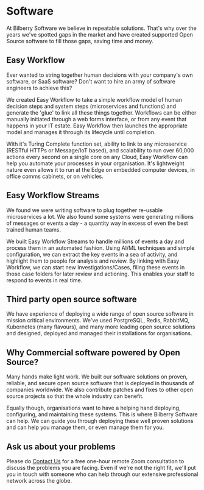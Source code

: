 # Software

At Bilberry Software we believe in repeatable solutions. That's why over the years we've spotted gaps in the market and have created supported Open Source software to fill those gaps, saving time and money.

## Easy Workflow

Ever wanted to string together human decisions with your company's own software, or SaaS software? Don't want to hire an army of software engineers to achieve this?

We created Easy Workflow to take a simple workflow model of human decision steps and system steps (microservices and functions) and generate the 'glue' to link all these things together. Workflows can be either manually initiated through a web forms interface, or from any event that happens in your IT estate. Easy Workflow then launches the appropriate model and manages it through its lifecycle until completion.

With it's Turing Complete function set, ability to link to any microservice (RESTful HTTPs or Message/IoT based), and scalability to run over 60,000 actions every second on a single core on any Cloud, Easy Workflow can help you automate your processes in your organisation. It's lightweight nature even allows it to run at the Edge on embedded computer devices, in office comms cabinets, or on vehicles.

## Easy Workflow Streams

We found we were writing software to plug together re-usable microservices a lot. We also found some systems were generating millions of messages or events a day - a quantity way in excess of even the best trained human teams.

We built Easy Workflow Streams to handle millions of events a day and process them in an automated fashion. Using AI/ML techniques and simple configuration, we can extract the key events in a sea of activity, and highlight them to people for analysis and review. By linking with Easy Workflow, we can start new Investigations/Cases, filing these events in those case folders for later review and actioning. This enables your staff to respond to events in real time.

## Third party open source software

We have experience of deploying a wide range of open source software in mission critical environments. We've used PostgreSQL, Redis, RabbitMQ, Kubernetes (many flavours), and many more leading open source solutions and designed, deployed and managed their installations for organisations.

## Why Commercial software powered by Open Source?

Many hands make light work. We built our software solutions on proven, reliable, and secure open source software that is deployed in thousands of companies worldwide. We also contribute patches and fixes to other open source projects so that the whole industry can benefit.

Equally though, organisations want to have a helping hand deploying, configuring, and maintaining these systems. This is where Bilberry Software can help. We can guide you through deploying these well proven solutions and can help you manage them, or even manage them for you.

## Ask us about your problems

Please do [Contact Us](contact-us.md) for a free one-hour remote Zoom consultation to discuss the problems you are facing. Even if we're not the right fit, we'll put you in touch with someone who can help through our extensive professional network across the globe.